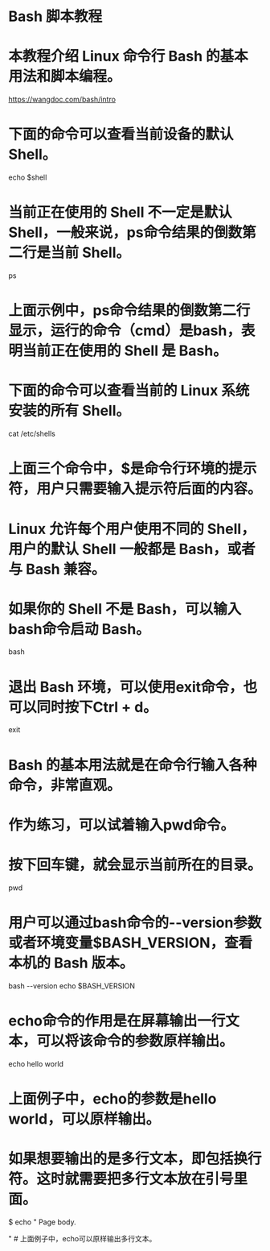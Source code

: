 # Bash 脚本教程
# 本教程介绍 Linux 命令行 Bash 的基本用法和脚本编程。
https://wangdoc.com/bash/intro

# 下面的命令可以查看当前设备的默认 Shell。
echo $shell

# 当前正在使用的 Shell 不一定是默认 Shell，一般来说，ps命令结果的倒数第二行是当前 Shell。
ps
# 上面示例中，ps命令结果的倒数第二行显示，运行的命令（cmd）是bash，表明当前正在使用的 Shell 是 Bash。

# 下面的命令可以查看当前的 Linux 系统安装的所有 Shell。
cat /etc/shells
# 上面三个命令中，$是命令行环境的提示符，用户只需要输入提示符后面的内容。
# Linux 允许每个用户使用不同的 Shell，用户的默认 Shell 一般都是 Bash，或者与 Bash 兼容。

# 如果你的 Shell 不是 Bash，可以输入bash命令启动 Bash。
bash

# 退出 Bash 环境，可以使用exit命令，也可以同时按下Ctrl + d。
exit

# Bash 的基本用法就是在命令行输入各种命令，非常直观。
# 作为练习，可以试着输入pwd命令。
# 按下回车键，就会显示当前所在的目录。
pwd

# 用户可以通过bash命令的--version参数或者环境变量$BASH_VERSION，查看本机的 Bash 版本。
bash --version
echo $BASH_VERSION

# echo命令的作用是在屏幕输出一行文本，可以将该命令的参数原样输出。
echo hello world
# 上面例子中，echo的参数是hello world，可以原样输出。
# 如果想要输出的是多行文本，即包括换行符。这时就需要把多行文本放在引号里面。
$ echo "<HTML>
    <HEAD>
          <TITLE>Page Title</TITLE>
    </HEAD>
    <BODY>
          Page body.
    </BODY>
</HTML>"
# 上面例子中，echo可以原样输出多行文本。




